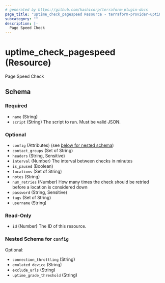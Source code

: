 ```yaml
---
# generated by https://github.com/hashicorp/terraform-plugin-docs
page_title: "uptime_check_pagespeed Resource - terraform-provider-uptime"
subcategory: ""
description: |-
  Page Speed Check
---
```


# uptime_check_pagespeed (Resource)

Page Speed Check



<!-- schema generated by tfplugindocs -->
## Schema

### Required

- `name` (String)
- `script` (String) The script to run. Must be valid JSON.

### Optional

- `config` (Attributes) (see [below for nested schema](#nestedatt--config))
- `contact_groups` (Set of String)
- `headers` (String, Sensitive)
- `interval` (Number) The interval between checks in minutes
- `is_paused` (Boolean)
- `locations` (Set of String)
- `notes` (String)
- `num_retries` (Number) How many times the check should be retried before a location is considered down
- `password` (String, Sensitive)
- `tags` (Set of String)
- `username` (String)

### Read-Only

- `id` (Number) The ID of this resource.

<a id="nestedatt--config"></a>
### Nested Schema for `config`

Optional:

- `connection_throttling` (String)
- `emulated_device` (String)
- `exclude_urls` (String)
- `uptime_grade_threshold` (String)


